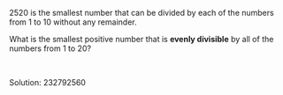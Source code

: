 <p>2520 is the smallest number that can be divided by each of the numbers from 1 to 10 without any remainder.</p>
<p>What is the smallest positive number that is <b>evenly divisible</b> by all of the numbers from 1 to 20?</p>
<br><p>Solution: 232792560</p>